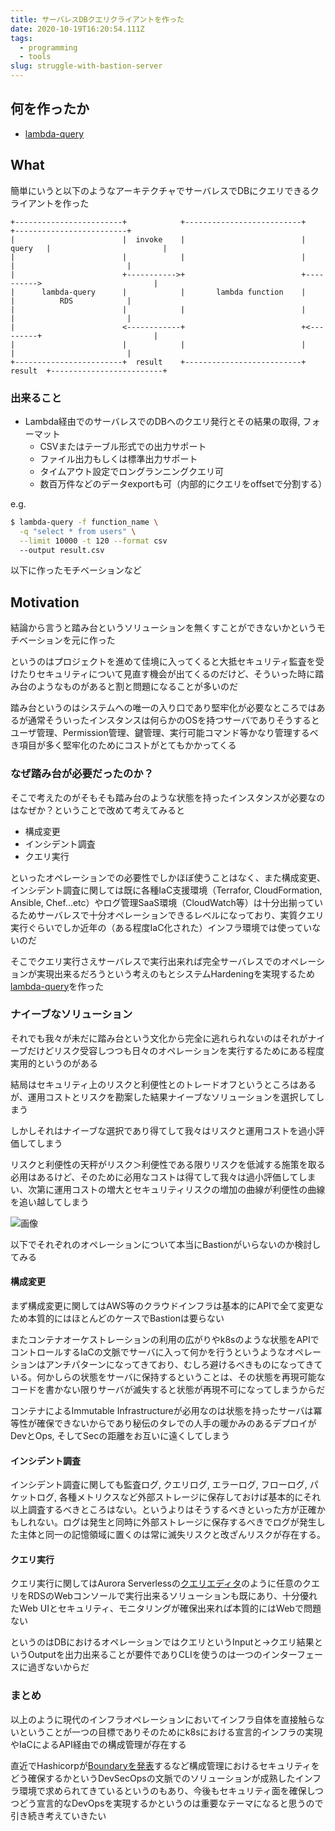```yaml
---
title: サーバレスDBクエリクライアントを作った
date: 2020-10-19T16:20:54.111Z
tags:
  - programming
  - tools
slug: struggle-with-bastion-server
---
```

## 何を作ったか

- [lambda-query](https://github.com/shufo/lambda-query)

## What

簡単にいうと以下のようなアーキテクチャでサーバレスでDBにクエリできるクライアントを作った

```
+------------------------+            +--------------------------+          +-------------------------+
|                        |  invoke    |                          |  query   |                         |
|                        |            |                          |          |                         |
|                        +----------->+                          +---------->                         |
|      lambda-query      |            |       lambda function    |          |          RDS            |
|                        |            |                          |          |                         |
|                        <------------+                          +<---------+                         |
|                        |            |                          |          |                         |
+------------------------+  result    +--------------------------+  result  +-------------------------+
```

### 出来ること

- Lambda経由でのサーバレスでのDBへのクエリ発行とその結果の取得, フォーマット
  - CSVまたはテーブル形式での出力サポート
  - ファイル出力もしくは標準出力サポート
  - タイムアウト設定でロングランニングクエリ可
  - 数百万件などのデータexportも可（内部的にクエリをoffsetで分割する）

e.g.

```bash
$ lambda-query -f function_name \
  -q "select * from users" \
  --limit 10000 -t 120 --format csv
  --output result.csv
```

以下に作ったモチベーションなど

## Motivation

結論から言うと踏み台というソリューションを無くすことができないかというモチベーションを元に作った

というのはプロジェクトを進めて佳境に入ってくると大抵セキュリティ監査を受けたりセキュリティについて見直す機会が出てくるのだけど、そういった時に踏み台のようなものがあると割と問題になることが多いのだ

踏み台というのはシステムへの唯一の入り口であり堅牢化が必要なところではあるが通常そういったインスタンスは何らかのOSを持つサーバでありそうするとユーザ管理、Permission管理、鍵管理、実行可能コマンド等かなり管理するべき項目が多く堅牢化のためにコストがとてもかかってくる

### なぜ踏み台が必要だったのか？

そこで考えたのがそもそも踏み台のような状態を持ったインスタンスが必要なのはなぜか？ということで改めて考えてみると

* 構成変更
* インシデント調査
* クエリ実行

といったオペレーションでの必要性でしかほぼ使うことはなく、また構成変更、インシデント調査に関しては既に各種IaC支援環境（Terrafor, CloudFormation, Ansible, Chef...etc）やログ管理SaaS環境（CloudWatch等）は十分出揃っているためサーバレスで十分オペレーションできるレベルになっており、実質クエリ実行ぐらいでしか近年の（ある程度IaC化された）インフラ環境では使っていないのだ

そこでクエリ実行さえサーバレスで実行出来れば完全サーバレスでのオペレーションが実現出来るだろうという考えのもとシステムHardeningを実現するため[lambda-query](https://github.com/shufo/lambda-query)を作った

### ナイーブなソリューション

それでも我々が未だに踏み台という文化から完全に逃れられないのはそれがナイーブだけどリスク受容しつつも日々のオペレーションを実行するためにある程度実用的というのがある

結局はセキュリティ上のリスクと利便性とのトレードオフというところはあるが、運用コストとリスクを勘案した結果ナイーブなソリューションを選択してしまう

しかしそれはナイーブな選択であり得てして我々はリスクと運用コストを過小評価してしまう

リスクと利便性の天秤がリスク＞利便性である限りリスクを低減する施策を取る必用はあるけど、そのために必用なコストは得てして我々は過小評価してしまい、次第に運用コストの増大とセキュリティリスクの増加の曲線が利便性の曲線を追い越してしまう

![画像](/assets/img/uploads/2020-10-10_13-30-24.png)

以下でそれぞれのオペレーションについて本当にBastionがいらないのか検討してみる

#### 構成変更

まず構成変更に関してはAWS等のクラウドインフラは基本的にAPIで全て変更なため本質的にはほとんどのケースでBastionは要らない

またコンテナオーケストレーションの利用の広がりやk8sのような状態をAPIでコントロールするIaCの文脈でサーバに入って何かを行うというようなオペレーションはアンチパターンになってきており、むしろ避けるべきものになってきている。何かしらの状態をサーバに保持するということは、その状態を再現可能なコードを書かない限りサーバが滅失すると状態が再現不可になってしまうからだ

コンテナによるImmutable Infrastructureが必用なのは状態を持ったサーバは冪等性が確保できないからであり秘伝のタレでの人手の暖かみのあるデプロイがDevとOps, そしてSecの距離をお互いに遠くしてしまう

#### インシデント調査

インシデント調査に関しても監査ログ, クエリログ, エラーログ, フローログ, パケットログ, 各種メトリクスなど外部ストレージに保存しておけば基本的にそれ以上調査するべきところはない。というよりはそうするべきといった方が正確かもしれない。ログは発生と同時に外部ストレージに保存するべきでログが発生した主体と同一の記憶領域に置くのは常に滅失リスクと改ざんリスクが存在する。

#### クエリ実行

クエリ実行に関してはAurora Serverlessの[クエリエディタ](https://docs.aws.amazon.com/ja_jp/AmazonRDS/latest/AuroraUserGuide/query-editor.html)のように任意のクエリをRDSのWebコンソールで実行出来るソリューションも既にあり、十分優れたWeb UIとセキュリティ、モニタリングが確保出来れば本質的にはWebで問題ない

というのはDBにおけるオペレーションではクエリというInputと→クエリ結果というOutputを出力出来ることが要件でありCLIを使うのは一つのインターフェースに過ぎないからだ

### まとめ

以上のように現代のインフラオペレーションにおいてインフラ自体を直接触らないということが一つの目標でありそのためにk8sにおける宣言的インフラの実現やIaCによるAPI経由での構成管理が存在する

直近でHashicorpが[Boundaryを発表](https://www.hashicorp.com/blog/hashicorp-boundary)するなど構成管理におけるセキュリティをどう確保するかというDevSecOpsの文脈でのソリューションが成熟したインフラ環境で求められてきているというのもあり、今後もセキュリティ面を確保しつつどう宣言的なDevOpsを実現するかというのは重要なテーマになると思うので引き続き考えていきたい